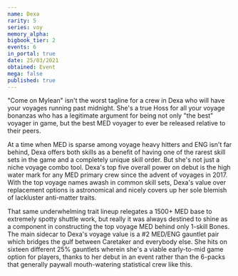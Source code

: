 ```yaml
---
name: Dexa
rarity: 5
series: voy
memory_alpha:
bigbook_tier: 2
events: 6
in_portal: true
date: 25/03/2021
obtained: Event
mega: false
published: true
---
```


"Come on Mylean" isn't the worst tagline for a crew in Dexa who will have your voyages running past midnight. She's a true Hoss for all your voyage bonanzas who has a legitimate argument for being not only "the best" voyager in game, but the best MED voyager to ever be released relative to their peers.

At a time when MED is sparse among voyage heavy hitters and ENG isn't far behind, Dexa offers both skills as a benefit of having one of the rarest skill sets in the game and a completely unique skill order. But she's not just a niche voyage combo tool. Dexa's top five overall power on debut is the high water mark for any MED primary crew since the advent of voyages in 2017. With the top voyage names awash in common skill sets, Dexa's value over replacement options is astronomical and nicely covers up her sole blemish of lackluster anti-matter traits.

That same underwhelming trait lineup relegates a 1500+ MED base to extremely spotty shuttle work, but really it was always destined to shine as a component in constructing the top voyage MED behind only 1-skill Bones. The main sidecar to Dexa's voyage value is a #2 MED/ENG gauntlet pair which bridges the gulf between Caretaker and everybody else. She hits on sixteen different 25% gauntlets wherein she's a viable early-to-mid game option for players, thanks to her debut in an event rather than the 6-packs that generally paywall mouth-watering statistical crew like this.
